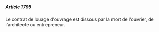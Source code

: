 ##### Article 1795

Le contrat de louage d'ouvrage est dissous par la mort de l'ouvrier, de l'architecte ou entrepreneur.

